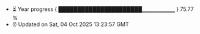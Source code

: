 - ⏳ Year progress { ██████████████████████▁▁▁▁▁▁▁▁ } 75.77 %
- ⏰ Updated on Sat, 04 Oct 2025 13:23:57 GMT

